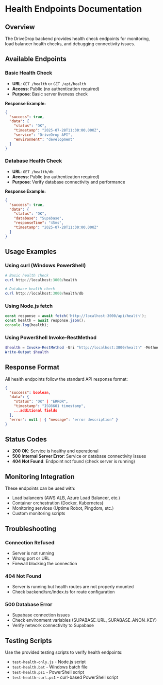 # Health Endpoints Documentation

## Overview

The DriveDrop backend provides health check endpoints for monitoring, load balancer health checks, and debugging connectivity issues.

## Available Endpoints

### Basic Health Check
- **URL**: `GET /health` or `GET /api/health`
- **Access**: Public (no authentication required)
- **Purpose**: Basic server liveness check

**Response Example:**
```json
{
  "success": true,
  "data": {
    "status": "OK",
    "timestamp": "2025-07-28T11:30:00.000Z",
    "service": "DriveDrop API",
    "environment": "development"
  }
}
```

### Database Health Check
- **URL**: `GET /health/db`
- **Access**: Public (no authentication required)
- **Purpose**: Verify database connectivity and performance

**Response Example:**
```json
{
  "success": true,
  "data": {
    "status": "OK",
    "database": "Supabase",
    "responseTime": "45ms",
    "timestamp": "2025-07-28T11:30:00.000Z"
  }
}
```

## Usage Examples

### Using curl (Windows PowerShell)
```powershell
# Basic health check
curl http://localhost:3000/health

# Database health check
curl http://localhost:3000/health/db
```

### Using Node.js fetch
```javascript
const response = await fetch('http://localhost:3000/api/health');
const health = await response.json();
console.log(health);
```

### Using PowerShell Invoke-RestMethod
```powershell
$health = Invoke-RestMethod -Uri "http://localhost:3000/health" -Method GET
Write-Output $health
```

## Response Format

All health endpoints follow the standard API response format:

```json
{
  "success": boolean,
  "data": {
    "status": "OK" | "ERROR",
    "timestamp": "ISO8601 timestamp",
    ...additional fields
  },
  "error": null | { "message": "error description" }
}
```

## Status Codes

- **200 OK**: Service is healthy and operational
- **500 Internal Server Error**: Service or database connectivity issues
- **404 Not Found**: Endpoint not found (check server is running)

## Monitoring Integration

These endpoints can be used with:
- Load balancers (AWS ALB, Azure Load Balancer, etc.)
- Container orchestration (Docker, Kubernetes)
- Monitoring services (Uptime Robot, Pingdom, etc.)
- Custom monitoring scripts

## Troubleshooting

### Connection Refused
- Server is not running
- Wrong port or URL
- Firewall blocking the connection

### 404 Not Found
- Server is running but health routes are not properly mounted
- Check backend/src/index.ts for route configuration

### 500 Database Error
- Supabase connection issues
- Check environment variables (SUPABASE_URL, SUPABASE_ANON_KEY)
- Verify network connectivity to Supabase

## Testing Scripts

Use the provided testing scripts to verify health endpoints:
- `test-health-only.js` - Node.js script
- `test-health.bat` - Windows batch file
- `test-health.ps1` - PowerShell script
- `test-health-curl.ps1` - curl-based PowerShell script
